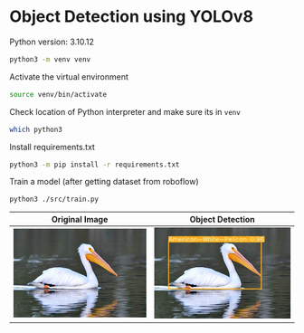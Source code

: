 # Object Detection using YOLOv8

Python version: 3.10.12

```bash
python3 -m venv venv
```

Activate the virtual environment

```bash
source venv/bin/activate
```

Check location of Python interpreter and make sure its in `venv`

```bash
which python3
```

Install requirements.txt

```bash
python3 -m pip install -r requirements.txt
```

Train a model (after getting dataset from roboflow)

```bash
python3 ./src/train.py
```

| Original Image                       | Object Detection                                      |
| ------------------------------------ | ----------------------------------------------------- |
| ![Mallards](/apps/model/examples/pelican.jpg) | ![Mallards with bounding box](/apps/model/examples/pelican_result.jpg) |
